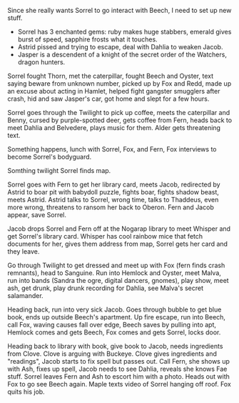 Since she really wants Sorrel to go interact with Beech, I need to set up new stuff.

- Sorrel has 3 enchanted gems: ruby makes huge stabbers, emerald gives burst of speed, sapphire frosts what it touches.
- Astrid pissed and trying to escape, deal with Dahlia to weaken Jacob.
- Jasper is a descendent of a knight of the secret order of the Watchers, dragon hunters.


Sorrel fought Thorn, met the caterpillar, fought Beech and Oyster, text saying beware from unknown number, picked up by Fox and Redd, made up an excuse about acting in Hamlet, helped fight gangster smugglers after crash, hid and saw Jasper's car, got home and slept for a few hours.

Sorrel goes through the Twilight to pick up coffee, meets the caterpillar and Benny, cursed by purple-spotted deer, gets coffee from Fern, heads back to meet Dahlia and Belvedere, plays music for them. Alder gets threatening text.

Something happens, lunch with Sorrel, Fox, and Fern, Fox interviews to become Sorrel's bodyguard.

Somthing twilight Sorrel finds map.

Sorrel goes with Fern to get her library card, meets Jacob, redirected by Astrid to boar pit with babydoll puzzle, fights boar, fights shadow beast, meets Astrid. Astrid talks to Sorrel, wrong time, talks to Thaddeus, even more wrong, threatens to ransom her back to Oberon. Fern and Jacob appear, save Sorrel.

Jacob drops Sorrel and Fern off at the Nogarap library to meet Whisper and get Sorrel's library card. Whisper has cool rainbow mice that fetch documents for her, gives them address from map, Sorrel gets her card and they leave.

Go through Twilight to get dressed and meet up with Fox (fern finds crash remnants), head to Sanguine. Run into Hemlock and Oyster, meet Malva, run into bands (Sandra the ogre, digital dancers, gnomes), play show, meet ash, get drunk, play drunk recording for Dahlia, see Malva's secret salamander.

Heading back, run into very sick Jacob. Goes through bubble to get blue book, ends up outside Beech's apartment. Up fire escape, run into Beech, call Fox, waving causes fall over edge, Beech saves by pulling into apt, Hemlock comes and gets Beech, Fox comes and gets Sorrel, locks door.

Heading back to library with book, give book to Jacob, needs ingredients from Clove. Clove is arguing with Buckeye. Clove gives ingredients and "readings", Jacob starts to fix spell but passes out. Call Fern, she shows up with Ash, fixes up spell, Jacob needs to see Dahlia, reveals she knows Fae stuff. Sorrel leaves Fern and Ash to escort him with a photo. Heads out with Fox to go see Beech again. Maple texts video of Sorrel hanging off roof. Fox quits his job.

